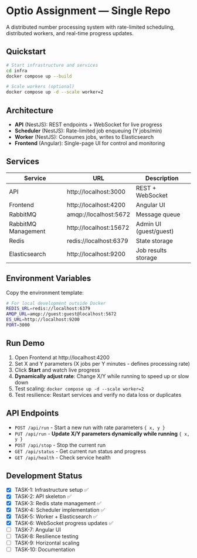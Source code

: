 # Optio Assignment — Single Repo

A distributed number processing system with rate-limited scheduling, distributed workers, and real-time progress updates.

## Quickstart
```bash
# Start infrastructure and services
cd infra
docker compose up --build

# Scale workers (optional)
docker compose up -d --scale worker=2
```

## Architecture

- **API** (NestJS): REST endpoints + WebSocket for live progress
- **Scheduler** (NestJS): Rate-limited job enqueuing (Y jobs/min)
- **Worker** (NestJS): Consumes jobs, writes to Elasticsearch
- **Frontend** (Angular): Single-page UI for control and monitoring

## Services

| Service | URL | Description |
|---------|-----|-------------|
| API | http://localhost:3000 | REST + WebSocket |
| Frontend | http://localhost:4200 | Angular UI |
| RabbitMQ | amqp://localhost:5672 | Message queue |
| RabbitMQ Management | http://localhost:15672 | Admin UI (guest/guest) |
| Redis | redis://localhost:6379 | State storage |
| Elasticsearch | http://localhost:9200 | Job results storage |

## Environment Variables

Copy the environment template:
```bash
# For local development outside Docker
REDIS_URL=redis://localhost:6379
AMQP_URL=amqp://guest:guest@localhost:5672
ES_URL=http://localhost:9200
PORT=3000
```

## Run Demo

1. Open Frontend at http://localhost:4200
2. Set X and Y parameters (X jobs per Y minutes - defines processing rate)
3. Click **Start** and watch live progress
4. **Dynamically adjust rate**: Change X/Y while running to speed up or slow down
5. Test scaling: `docker compose up -d --scale worker=2`
6. Test resilience: Restart services and verify no data loss or duplicates

## API Endpoints

- `POST /api/run` - Start a new run with rate parameters `{ x, y }`
- `PUT /api/run` - **Update X/Y parameters dynamically while running** `{ x, y }`
- `POST /api/stop` - Stop the current run
- `GET /api/status` - Get current run status and progress
- `GET /api/health` - Check service health

## Development Status

- [x] TASK-1: Infrastructure setup ✅
- [x] TASK-2: API skeleton ✅
- [x] TASK-3: Redis state management ✅
- [x] TASK-4: Scheduler implementation ✅
- [x] TASK-5: Worker + Elasticsearch ✅
- [x] TASK-6: WebSocket progress updates ✅
- [ ] TASK-7: Angular UI
- [ ] TASK-8: Resilience testing
- [ ] TASK-9: Horizontal scaling
- [ ] TASK-10: Documentation